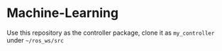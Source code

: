 # Machine-Learning

Use this repository as the controller package, clone it as `my_controller` under `~/ros_ws/src`
